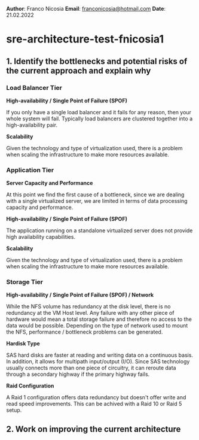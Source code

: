 
**Author**: Franco Nicosia
**Email**: franconicosia@hotmail.com
**Date**: 21.02.2022

# sre-architecture-test-fnicosia1

## 1. Identify the bottlenecks and potential risks of the current approach and explain why


### Load Balancer Tier

**High-availability / Single Point of Failure (SPOF)**

If you only have a single load balancer and it fails for any reason, then your whole system will fail. Typically load balancers are clustered together into a high-availability pair.

**Scalability**

Given the technology and type of virtualization used, there is a problem when scaling the infrastructure to make more resources available.


### Application Tier

**Server Capacity and Performance**

At this point we find the first cause of a bottleneck, since we are dealing with a single virtualized server, we are limited in terms of data processing capacity and performance.

**High-availability / Single Point of Failure (SPOF)**

The application running on a standalone virtualized server does not provide high availability capabilities.

**Scalability**

Given the technology and type of virtualization used, there is a problem when scaling the infrastructure to make more resources available.

### Storage Tier

**High-availability / Single Point of Failure (SPOF) / Network**

While the NFS volume has redundancy at the disk level, there is no redundancy at the VM Host level. Any failure with any other piece of hardware would mean a total storage failure and therefore no access to the data would be possible. 
Depending on the type of network used to mount the NFS, performance / bottleneck problems can be generated.


**Hardisk Type**

SAS hard disks are faster at reading and writing data on a continuous basis. In addition, it allows for multipath input/output (I/O). Since SAS technology usually connects more than one piece of circuitry, it can reroute data through a secondary highway if the primary highway fails.

**Raid Configuration**

A Raid 1 configuration offers data redundancy but doesn't offer write and read speed improvements. This can be achived with a Raid 10 or Raid 5 setup. 

## 2. Work on improving the current architecture

